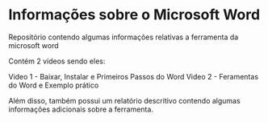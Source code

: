 # Informações sobre o Microsoft Word
Repositório contendo algumas informações relativas a ferramenta da microsoft word

Contém 2 vídeos sendo eles:

Video 1 - Baixar, Instalar e Primeiros Passos do Word
Video 2 - Feramentas do Word e Exemplo prático 

Além disso, também possui um relatório descritivo contendo algumas informações adicionais sobre a ferramenta. 
